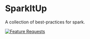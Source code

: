 # SparkItUp
A collection of best-practices for spark.

[![Feature Requests](http://feathub.com/prene/SparkItUp?format=svg)](http://feathub.com/prene/SparkItUp)
